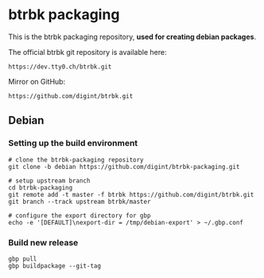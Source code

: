 btrbk packaging
===============

This is the btrbk packaging repository, **used for creating debian
packages**.

The official btrbk git repository is available here:

    https://dev.tty0.ch/btrbk.git

Mirror on GitHub:

    https://github.com/digint/btrbk.git


Debian
------

### Setting up the build environment

```
# clone the btrbk-packaging repository
git clone -b debian https://github.com/digint/btrbk-packaging.git

# setup upstream branch
cd btrbk-packaging
git remote add -t master -f btrbk https://github.com/digint/btrbk.git
git branch --track upstream btrbk/master

# configure the export directory for gbp
echo -e '[DEFAULT]\nexport-dir = /tmp/debian-export' > ~/.gbp.conf
```


### Build new release

```
gbp pull
gbp buildpackage --git-tag
```
